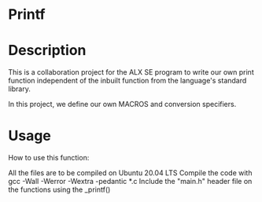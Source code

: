 # Printf

# Description
This is a collaboration project for the ALX SE program to write our own print function independent of the inbuilt function from the language's standard library. 

In this project, we define our own MACROS and conversion specifiers. 

# Usage
How to use this function:

All the files are to be compiled on Ubuntu 20.04 LTS
Compile the code with gcc -Wall -Werror -Wextra -pedantic *.c
Include the "main.h" header file on the functions using the _printf()
